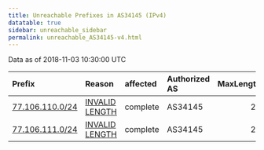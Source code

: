 ```yaml
---
title: Unreachable Prefixes in AS34145 (IPv4)
datatable: true
sidebar: unreachable_sidebar
permalink: unreachable_AS34145-v4.html
---
```


Data as of 2018-11-03 10:30:00 UTC


<div class="datatable-begin"></div>

| Prefix                                                   | Reason                                                                                                    | affected   | Authorized AS   |   MaxLength | Anchor                                         |   unreachable /24s |
|:---------------------------------------------------------|:----------------------------------------------------------------------------------------------------------|:-----------|:----------------|------------:|:-----------------------------------------------|-------------------:|
| [77.106.110.0/24](https://stat.ripe.net/77.106.110.0/24) | [INVALID LENGTH](https://rpki-validator.ripe.net/announcement-preview?asn=AS34145&prefix=77.106.110.0/24) | complete   | AS34145         |          23 | [RIPE](unreachable_RIPE_NCC_RPKI_Root-v4.html) |                  1 |
| [77.106.111.0/24](https://stat.ripe.net/77.106.111.0/24) | [INVALID LENGTH](https://rpki-validator.ripe.net/announcement-preview?asn=AS34145&prefix=77.106.111.0/24) | complete   | AS34145         |          23 | [RIPE](unreachable_RIPE_NCC_RPKI_Root-v4.html) |                  1 |

<div class="datatable-end"></div>